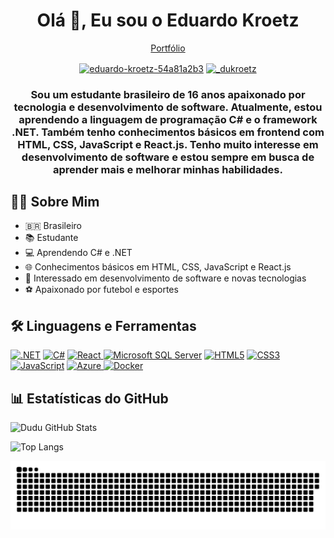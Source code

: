 <h1 align="center">Olá 👋, Eu sou o Eduardo Kroetz</h1>


<p align="center">
  <a href="https://eduardokroetz.tech" target="_blank">Portfólio</a>
</p>
<p align="center">
  <a href="https://linkedin.com/in/eduardo-kroetz-54a81a2b3" target="_blank"><img align="center" src="https://raw.githubusercontent.com/rahuldkjain/github-profile-readme-generator/master/src/images/icons/Social/linked-in-alt.svg" alt="eduardo-kroetz-54a81a2b3" height="30" width="40" /></a>
  <a href="https://instagram.com/_dukroetz" target="_blank"><img align="center" src="https://raw.githubusercontent.com/rahuldkjain/github-profile-readme-generator/master/src/images/icons/Social/instagram.svg" alt="_dukroetz" height="30" width="40" /></a>
</p>

<h3 align="center">Sou um estudante brasileiro de 16 anos apaixonado por tecnologia e desenvolvimento de software. Atualmente, estou aprendendo a linguagem de programação C# e o framework .NET. Também tenho conhecimentos básicos em frontend com HTML, CSS, JavaScript e React.js. Tenho muito interesse em desenvolvimento de software e estou sempre em busca de aprender mais e melhorar minhas habilidades.</h3>


<h2>🧑‍💻 Sobre Mim</h2>

- 🇧🇷 Brasileiro
- 📚 Estudante
- 💻 Aprendendo C# e .NET
- 🌐 Conhecimentos básicos em HTML, CSS, JavaScript e React.js
- 🌱 Interessado em desenvolvimento de software e novas tecnologias
- ⚽️ Apaixonado por futebol e esportes


<h2>🛠️ Linguagens e Ferramentas</h2>

[Docker]: https://img.shields.io/badge/Docker-2496ED?style=for-the-badge&logo=docker&logoColor=white
[Azure]: https://img.shields.io/badge/Azure-0078D4?style=for-the-badge&logo=microsoft-azure&logoColor=white

<p align="left">
  <a href="https://dotnet.microsoft.com/pt-br/" target="_blank"><img src="https://img.shields.io/badge/.NET-5C2D91?style=for-the-badge&logo=.net&logoColor=white" alt=".NET" /></a>
  <a href="https://dotnet.microsoft.com/pt-br/languages/csharp" target="_blank"><img src="https://img.shields.io/badge/c%23-%23239120.svg?style=for-the-badge&logo=csharp&logoColor=white" alt="C#" /></a>
  <a href="https://reactjs.org/" target="_blank"><img src="https://img.shields.io/badge/React-20232A?style=for-the-badge&logo=react&logoColor=61DAFB" alt="React" />
  <a />
  <a href="https://www.microsoft.com/pt-br/sql-server/sql-server-2022" target="_blank"><img src="https://img.shields.io/badge/Microsoft%20SQL%20Server-CC2927?style=for-the-badge&logo=microsoft%20sql%20server&logoColor=white" alt="Microsoft SQL Server" /></a>
  <a href="https://developer.mozilla.org/pt-BR/docs/Web/HTML" target="_blank"><img src="https://img.shields.io/badge/HTML5-E34F26?style=for-the-badge&logo=html5&logoColor=white" alt="HTML5" /></a>
  <a href="https://developer.mozilla.org/pt-BR/docs/Web/CSS" target="_blank"><img src="https://img.shields.io/badge/CSS3-1572B6?style=for-the-badge&logo=css3&logoColor=white" alt="CSS3" /></a>
  <a href="https://developer.mozilla.org/pt-BR/docs/Web/JavaScript" target="_blank"><img src="https://img.shields.io/badge/JavaScript-F7DF1E?style=for-the-badge&logo=javascript&logoColor=black" alt="JavaScript" /></a>
  <a href="https://azure.microsoft.com/" target="_blank">
    <img src="https://img.shields.io/badge/Azure-0078D4?style=for-the-badge&logo=microsoft-azure&logoColor=white" alt="Azure" />
  </a>
  <a href="https://www.docker.com/" target="_blank">
    <img src="https://img.shields.io/badge/Docker-2496ED?style=for-the-badge&logo=docker&logoColor=white" alt="Docker" />
  </a>
</p>




<h2>📊 Estatísticas do GitHub</h2>

<p align="left">
  <img src="https://github-readme-stats.vercel.app/api?username=EduardoKroetz&show_icons=true&theme=dark#gh-dark-mode-only" alt="Dudu GitHub Stats" />
</p>

<p align="left">
  <img src="https://github-readme-stats.vercel.app/api/top-langs/?username=EduardoKroetz&layout=donut-vertical" alt="Top Langs" />
</p>

<img src="https://raw.githubusercontent.com/EduardoKroetz/EduardoKroetz/output/snake.svg" alt="Snake animation" />
